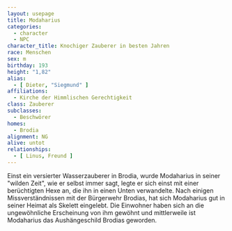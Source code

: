 ```yaml
---
layout: usepage
title: Modaharius
categories:
  - character
  - NPC
character_title: Knochiger Zauberer in besten Jahren
race: Menschen
sex: m
birthday: 193
height: "1,82"
alias:
  - [ Dieter, "Siegmund" ]
affiliations:
  - Kirche der Himmlischen Gerechtigkeit
class: Zauberer
subclasses:
  - Beschwörer
homes:
  - Brodia
alignment: NG
alive: untot
relationships:
  - [ Linus, Freund ]
---
```


Einst ein versierter Wasserzauberer in Brodia, wurde Modaharius in seiner "wilden Zeit", wie er selbst immer sagt, legte
er sich einst mit einer berüchtigten Hexe an, die ihn in einen Unten verwandelte. Nach einigen Missverständnissen mit
der Bürgerwehr Brodias, hat sich Modaharius gut in seiner Heimat als Skelett eingelebt. Die Einwohner haben sich an die
ungewöhnliche Erscheinung von ihm gewöhnt und mittlerweile ist Modaharius das Aushängeschild Brodias geworden.